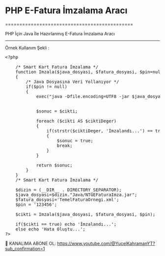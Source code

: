 # PHP E-Fatura İmzalama Aracı
=============================================

PHP İçin Java İle Hazırlanmış E-Fatura İmzalama Aracı

---------------------------------------------

Örnek Kullanım Şekli : 

<pre>&lt;?php 

	/* Smart Kart Fatura İmzalama */
	function Imzala($java_dosyasi, $fatura_dosyasi, $pin=null, $seriImza=false, $dosyayaKaydet=true)
	{
		/* Java Dosyasına Veri Yollanıyor */
		if($pin != null)
		{	
			exec("java -Dfile.encoding=UTF8 -jar $java_dosyasi {$fatura_dosyasi,$pin,$seriImza,$dosyayaKaydet} 2>&1", $cikti);
			
			
			$sonuc = $cikti;
			
			foreach ($cikti AS $ciktiDeger)
			{
				if(strstr($ciktiDeger, 'İmzalandı...') == true)
				{
					$sonuc = true;
					break;
				}
			}
			
			return $sonuc;
		}
	}
	/* Smart Kart Fatura İmzalama */

	$dizin = (__DIR__ . DIRECTORY_SEPARATOR);
	$java_dosyasi=$dizin."Java/NTGEFaturaImza.jar";
	$fatura_dosyasi='TemelFaturaOrnegi.xml';
 	$pin = '123456';

	$cikti = Imzala($java_dosyasi, $fatura_dosyasi, $pin);

	if($cikti == true) echo 'İmzalandı...';
	else echo 'Hata Oluştu...';
?&gt;
</pre>

🔔 KANALIMA ABONE OL:
https://www.youtube.com/@YucelKahramanYT?sub_confirmation=1
